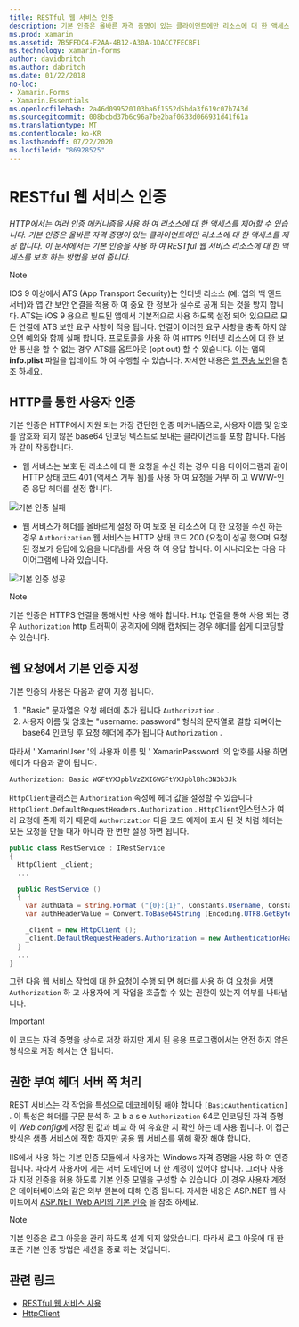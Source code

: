 ```yaml
---
title: RESTful 웹 서비스 인증
description: 기본 인증은 올바른 자격 증명이 있는 클라이언트에만 리소스에 대 한 액세스를 제공 합니다. 이 문서에서는 기본 인증을 사용 하 여 RESTful 웹 서비스 리소스에 대 한 액세스를 보호 하는 방법을 설명 합니다.
ms.prod: xamarin
ms.assetid: 7B5FFDC4-F2AA-4B12-A30A-1DACC7FECBF1
ms.technology: xamarin-forms
author: davidbritch
ms.author: dabritch
ms.date: 01/22/2018
no-loc:
- Xamarin.Forms
- Xamarin.Essentials
ms.openlocfilehash: 2a46d099520103ba6f1552d5bda3f619c07b743d
ms.sourcegitcommit: 008bcbd37b6c96a7be2baf0633d066931d41f61a
ms.translationtype: MT
ms.contentlocale: ko-KR
ms.lasthandoff: 07/22/2020
ms.locfileid: "86928525"
---
```

# <a name="authenticate-a-restful-web-service"></a>RESTful 웹 서비스 인증

_HTTP에서는 여러 인증 메커니즘을 사용 하 여 리소스에 대 한 액세스를 제어할 수 있습니다. 기본 인증은 올바른 자격 증명이 있는 클라이언트에만 리소스에 대 한 액세스를 제공 합니다. 이 문서에서는 기본 인증을 사용 하 여 RESTful 웹 서비스 리소스에 대 한 액세스를 보호 하는 방법을 보여 줍니다._

> [!NOTE]
> IOS 9 이상에서 ATS (App Transport Security)는 인터넷 리소스 (예: 앱의 백 엔드 서버)와 앱 간 보안 연결을 적용 하 여 중요 한 정보가 실수로 공개 되는 것을 방지 합니다. ATS는 iOS 9 용으로 빌드된 앱에서 기본적으로 사용 하도록 설정 되어 있으므로 모든 연결에 ATS 보안 요구 사항이 적용 됩니다. 연결이 이러한 요구 사항을 충족 하지 않으면 예외와 함께 실패 합니다.
> 프로토콜을 사용 하 여 `HTTPS` 인터넷 리소스에 대 한 보안 통신을 할 수 없는 경우 ATS를 옵트아웃 (opt out) 할 수 있습니다. 이는 앱의 **info.plist** 파일을 업데이트 하 여 수행할 수 있습니다. 자세한 내용은 [앱 전송 보안](~/ios/app-fundamentals/ats.md)을 참조 하세요.

## <a name="authenticating-users-over-http"></a>HTTP를 통한 사용자 인증

기본 인증은 HTTP에서 지원 되는 가장 간단한 인증 메커니즘으로, 사용자 이름 및 암호를 암호화 되지 않은 base64 인코딩 텍스트로 보내는 클라이언트를 포함 합니다. 다음과 같이 작동합니다.

- 웹 서비스는 보호 된 리소스에 대 한 요청을 수신 하는 경우 다음 다이어그램과 같이 HTTP 상태 코드 401 (액세스 거부 됨)를 사용 하 여 요청을 거부 하 고 WWW-인증 응답 헤더를 설정 합니다.

![기본 인증 실패](rest-images/basic-authentication-fail.png)

- 웹 서비스가 헤더를 올바르게 설정 하 여 보호 된 리소스에 대 한 요청을 수신 하는 경우 `Authorization` 웹 서비스는 HTTP 상태 코드 200 (요청이 성공 했으며 요청 된 정보가 응답에 있음을 나타냄)를 사용 하 여 응답 합니다. 이 시나리오는 다음 다이어그램에 나와 있습니다.

![기본 인증 성공](rest-images/basic-authentication-success.png)

> [!NOTE]
> 기본 인증은 HTTPS 연결을 통해서만 사용 해야 합니다. Http 연결을 통해 사용 되는 경우 `Authorization` http 트래픽이 공격자에 의해 캡처되는 경우 헤더를 쉽게 디코딩할 수 있습니다.

## <a name="specifying-basic-authentication-in-a-web-request"></a>웹 요청에서 기본 인증 지정

기본 인증의 사용은 다음과 같이 지정 됩니다.

1. "Basic" 문자열은 요청 헤더에 추가 됩니다 `Authorization` .
1. 사용자 이름 및 암호는 "username: password" 형식의 문자열로 결합 되며이는 base64 인코딩 후 요청 헤더에 추가 됩니다 `Authorization` .

따라서 ' XamarinUser '의 사용자 이름 및 ' XamarinPassword '의 암호를 사용 하면 헤더가 다음과 같이 됩니다.

```csharp
Authorization: Basic WGFtYXJpblVzZXI6WGFtYXJpblBhc3N3b3Jk
```

`HttpClient`클래스는 `Authorization` 속성에 헤더 값을 설정할 수 있습니다 `HttpClient.DefaultRequestHeaders.Authorization` . `HttpClient`인스턴스가 여러 요청에 존재 하기 때문에 `Authorization` 다음 코드 예제에 표시 된 것 처럼 헤더는 모든 요청을 만들 때가 아니라 한 번만 설정 하면 됩니다.

```csharp
public class RestService : IRestService
{
  HttpClient _client;
  ...

  public RestService ()
  {
    var authData = string.Format ("{0}:{1}", Constants.Username, Constants.Password);
    var authHeaderValue = Convert.ToBase64String (Encoding.UTF8.GetBytes (authData));

    _client = new HttpClient ();
    _client.DefaultRequestHeaders.Authorization = new AuthenticationHeaderValue ("Basic", authHeaderValue);
  }
  ...
}
```

그런 다음 웹 서비스 작업에 대 한 요청이 수행 되 면 헤더를 사용 하 여 요청을 서명 `Authorization` 하 고 사용자에 게 작업을 호출할 수 있는 권한이 있는지 여부를 나타냅니다.

> [!IMPORTANT]
> 이 코드는 자격 증명을 상수로 저장 하지만 게시 된 응용 프로그램에서는 안전 하지 않은 형식으로 저장 해서는 안 됩니다.

## <a name="processing-the-authorization-header-server-side"></a>권한 부여 헤더 서버 쪽 처리

REST 서비스는 각 작업을 특성으로 데코레이팅 해야 합니다 `[BasicAuthentication]` . 이 특성은 헤더를 구문 분석 하 고 b a s e `Authorization` 64로 인코딩된 자격 증명이 *Web.config*에 저장 된 값과 비교 하 여 유효한 지 확인 하는 데 사용 됩니다. 이 접근 방식은 샘플 서비스에 적합 하지만 공용 웹 서비스를 위해 확장 해야 합니다.

IIS에서 사용 하는 기본 인증 모듈에서 사용자는 Windows 자격 증명을 사용 하 여 인증 됩니다. 따라서 사용자에 게는 서버 도메인에 대 한 계정이 있어야 합니다. 그러나 사용자 지정 인증을 허용 하도록 기본 인증 모델을 구성할 수 있습니다 .이 경우 사용자 계정은 데이터베이스와 같은 외부 원본에 대해 인증 됩니다. 자세한 내용은 ASP.NET 웹 사이트에서 [ASP.NET Web API의 기본 인증](https://www.asp.net/web-api/overview/security/basic-authentication) 을 참조 하세요.

> [!NOTE]
> 기본 인증은 로그 아웃을 관리 하도록 설계 되지 않았습니다. 따라서 로그 아웃에 대 한 표준 기본 인증 방법은 세션을 종료 하는 것입니다.

## <a name="related-links"></a>관련 링크

- [RESTful 웹 서비스 사용](~/xamarin-forms/data-cloud/web-services/rest.md)
- [HttpClient](https://msdn.microsoft.com/library/system.net.http.httpclient(v=vs.110).aspx)
